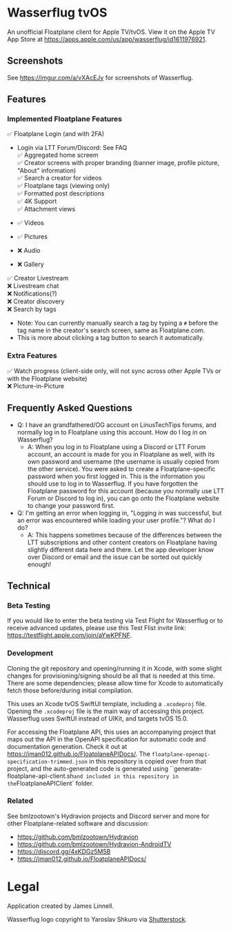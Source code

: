 # Wasserflug tvOS
An unofficial Floatplane client for Apple TV/tvOS. View it on the Apple TV App Store at https://apps.apple.com/us/app/wasserflug/id1611976921.

## Screenshots

See https://imgur.com/a/vXAcEJy for screenshots of Wasserflug.

## Features

### Implemented Floatplane Features
✅ Floatplane Login (and with 2FA)  
- Login via LTT Forum/Discord: See FAQ  
✅ Aggregated home screem  
✅ Creator screens with proper branding (banner image, profile picture, "About" information)  
✅ Search a creator for videos  
✅ Floatplane tags (viewing only)  
✅ Formatted post descriptions  
✅ 4K Support  
✅ Attachment views  

- ✅ Videos
- ✅ Pictures
- ❌ Audio
- ❌ Gallery

✅ Creator Livestream  
❌ Livestream chat  
❌ Notifications(?)  
❌ Creator discovery  
❌ Search by tags  

- Note: You can currently manually search a tag by typing a `#` before the tag name in the creator's search screen, same as Floatplane.com.
- This is more about clicking a tag button to search it automatically.

### Extra Features
✅ Watch progress (client-side only, will not sync across other Apple TVs or with the Floatplane website)  
❌ Picture-in-Picture  

## Frequently Asked Questions

- Q: I have an grandfathered/OG account on LinusTechTips forums, and normally log in to Floatplane using this account. How do I log in on Wasserflug?
    - A: When you log in to Floatplane using a Discord or LTT Forum account, an account is made for you in Floatplane as well, with its own password and username (the username is usually copied from the other service). You were asked to create a Floatplane-specific password when you first logged in. This is the information you should use to log in to Wasserflug. If you have forgotten the Floatplane password for this account (because you normally use LTT Forum or Discord to log in), you can go onto the Floatplane website to change your password first.
- Q: I'm getting an error when logging in, "Logging in was successful, but an error was encountered while loading your user profile."? What do I do?
    - A: This happens sometimes because of the differences between the LTT subscriptions and other content creators on Floatplane having slightly different data here and there. Let the app developer know over Discord or email and the issue can be sorted out quickly enough!

## Technical

### Beta Testing

If you would like to enter the beta testing via Test Flight for Wasserflug or to receive advanced updates, please use this Test Flist invite link: https://testflight.apple.com/join/aYwKPFNF.

### Development

Cloning the git repository and opening/running it in Xcode, with some slight changes for provisioning/signing should be all that is needed at this time. There are some dependencies; please allow time for Xcode to automatically fetch those before/during initial compilation.

This uses an Xcode tvOS SwiftUI template, including a `.xcodeproj` file. Opening the `.xcodeproj` file is the main way of accessing this project. Wasserflug uses SwiftUI instead of UIKit, and targets tvOS 15.0.

For accessing the Floatplane API, this uses an accompanying project that maps out the API in the OpenAPI specification for automatic code and documentation generation. Check it out at https://jman012.github.io/FloatplaneAPIDocs/. The `floatplane-openapi-specification-trimmed.json` in this repository is copied over from that project, and the auto-generated code is generated using ``generate-floatplane-api-client.sh` and included in this repository in the `FloatplaneAPIClient` folder.

### Related

See bmlzootown's Hydravion projects and Discord server and more for other Floatplane-related software and discussion:
- https://github.com/bmlzootown/Hydravion
- https://github.com/bmlzootown/Hydravion-AndroidTV
- https://discord.gg/4xKDGz5M5B
- https://jman012.github.io/FloatplaneAPIDocs/

# Legal
Application created by James Linnell.

Wasserflug logo copyright to Yaroslav Shkuro via [Shutterstock](https://www.shutterstock.com/image-vector/small-seaplane-isolated-vector-illustration-single-1091024861).
